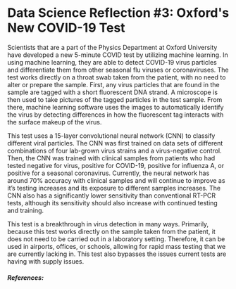 # Data Science Reflection #3: Oxford's New COVID-19 Test


Scientists that are a part of the Physics Department at Oxford University have developed a new 5-minute COVID test by utilizing machine learning. In using machine learning, they are able to detect COVID-19 virus particles and differentiate them from other seasonal flu viruses or coronaviruses. The test works directly on a throat swab taken from the patient, with no need to alter or prepare the sample. First, any virus particles that are found in the sample are tagged with a short fluorescent DNA strand. A microscope is then used to take pictures of the tagged particles in the test sample. From there, machine learning software uses the images to automatically identify the virus by detecting differences in how the fluorescent tag interacts with the surface makeup of the virus.


This test uses a 15-layer convolutional neural network (CNN) to classify different viral particles. The CNN was first trained on data sets of different combinations of four lab-grown virus strains and a virus-negative control. Then, the CNN was trained with clinical samples from patients who had tested negative for virus, positive for COVID-19, positive for influenza A, or positive for a seasonal coronavirus. Currently, the neural network has around 70% accuracy with clinical samples and will continue to improve as it’s testing increases and its exposure to different samples increases. The CNN also has a significantly lower sensitivity than conventional RT-PCR tests, although its sensitivity should also increase with continued testing and training.


This test is a breakthrough in virus detection in many ways. Primarily, because this test works directly on the sample taken from the patient, it does not need to be carried out in a laboratory setting. Therefore, it can be used in airports, offices, or schools, allowing for rapid mass testing that we are currently lacking in. This test also bypasses the issues current tests are having with supply issues.


##### References:
